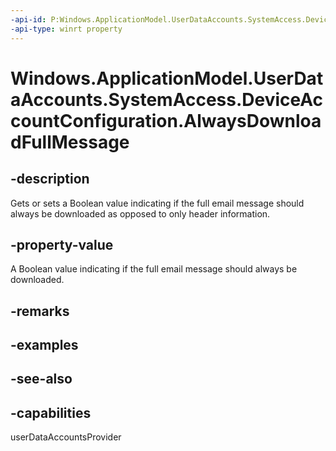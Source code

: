 ```yaml
---
-api-id: P:Windows.ApplicationModel.UserDataAccounts.SystemAccess.DeviceAccountConfiguration.AlwaysDownloadFullMessage
-api-type: winrt property
---
```


<!-- Property syntax
public bool AlwaysDownloadFullMessage { get;  set; }
-->

# Windows.ApplicationModel.UserDataAccounts.SystemAccess.DeviceAccountConfiguration.AlwaysDownloadFullMessage

## -description
Gets or sets a Boolean value indicating if the full email message should always be downloaded as opposed to only header information.

## -property-value
A Boolean value indicating if the full email message should always be downloaded.

## -remarks

## -examples

## -see-also


## -capabilities
userDataAccountsProvider

